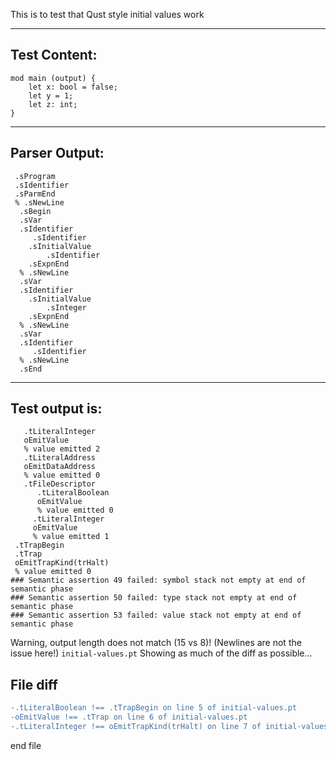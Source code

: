This is to test that Qust style initial values work

-------------------------


Test Content: 
-------------------------
```
mod main (output) { 
    let x: bool = false;
    let y = 1;
    let z: int;
}
```
------------------------


Parser Output: 
-------------------------
```
 .sProgram
 .sIdentifier
 .sParmEnd
 % .sNewLine
  .sBegin
  .sVar
  .sIdentifier
     .sIdentifier
    .sInitialValue
        .sIdentifier
    .sExpnEnd
  % .sNewLine
  .sVar
  .sIdentifier
    .sInitialValue
        .sInteger
    .sExpnEnd
  % .sNewLine
  .sVar
  .sIdentifier
     .sIdentifier
  % .sNewLine
  .sEnd

```
------------------------

Test output is: 
-------------------------
```
   .tLiteralInteger
   oEmitValue
   % value emitted 2
   .tLiteralAddress
   oEmitDataAddress
   % value emitted 0
   .tFileDescriptor
      .tLiteralBoolean
      oEmitValue
      % value emitted 0
     .tLiteralInteger
     oEmitValue
     % value emitted 1
 .tTrapBegin
 .tTrap
 oEmitTrapKind(trHalt)
 % value emitted 0
### Semantic assertion 49 failed: symbol stack not empty at end of semantic phase
### Semantic assertion 50 failed: type stack not empty at end of semantic phase
### Semantic assertion 53 failed: value stack not empty at end of semantic phase

```


Warning, output length does not match (15 vs 8)!  (Newlines are not the issue here!) `initial-values.pt`
Showing as much of the diff as possible...

File diff
-------------------------
```diff
-.tLiteralBoolean !== .tTrapBegin on line 5 of initial-values.pt
-oEmitValue !== .tTrap on line 6 of initial-values.pt
-.tLiteralInteger !== oEmitTrapKind(trHalt) on line 7 of initial-values.pt

```
end file
